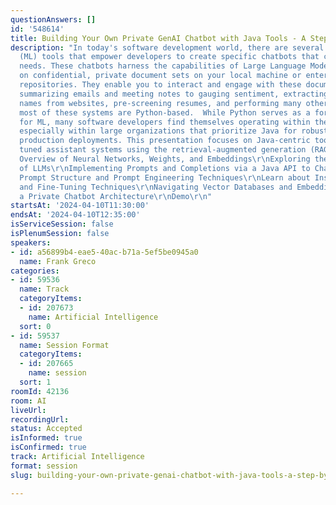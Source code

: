 ```yaml
---
questionAnswers: []
id: '548614'
title: Building Your Own Private GenAI Chatbot with Java Tools - A Step-by-Step Adventure
description: "In today's software development world, there are several Machine Learning
  (ML) tools that empower developers to create specific chatbots that cater to various
  needs. These chatbots harness the capabilities of Large Language Models (LLMs) trained
  on confidential, private document sets on your local machine or enterprise data
  repositories. They enable you to interact and engage with these document sets, from
  summarizing emails and meeting notes to gauging sentiment, extracting dates and
  names from websites, pre-screening resumes, and performing many other tasks.\r\n\r\nBut
  most of these systems are Python-based.  While Python serves as a formidable language
  for ML, many software developers find themselves operating within the Java ecosystem,
  especially within large organizations that prioritize Java for robust and reliable
  production deployments. This presentation focuses on Java-centric tools to construct
  tuned assistant systems using the retrieval-augmented generation (RAG) technique.\r\n\r\nQuick
  Overview of Neural Networks, Weights, and Embeddings\r\nExploring the Current State
  of LLMs\r\nImplementing Prompts and Completions via a Java API to ChatGPT\r\nUnderstanding
  Prompt Structure and Prompt Engineering Techniques\r\nLearn about Instruction-Tuning
  and Fine-Tuning Techniques\r\nNavigating Vector Databases and Embeddings with Java\r\nCrafting
  a Private Chatbot Architecture\r\nDemo\r\n"
startsAt: '2024-04-10T11:30:00'
endsAt: '2024-04-10T12:35:00'
isServiceSession: false
isPlenumSession: false
speakers:
- id: a56899b4-eae5-40ac-b71a-5ef5be0945a0
  name: Frank Greco
categories:
- id: 59536
  name: Track
  categoryItems:
  - id: 207673
    name: Artificial Intelligence
  sort: 0
- id: 59537
  name: Session Format
  categoryItems:
  - id: 207665
    name: session
  sort: 1
roomId: 42136
room: AI
liveUrl: 
recordingUrl: 
status: Accepted
isInformed: true
isConfirmed: true
track: Artificial Intelligence
format: session
slug: building-your-own-private-genai-chatbot-with-java-tools-a-step-by-step-adventure

---
```

